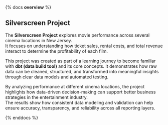 {% docs __overview__ %}

## Silverscreen Project

The **Silverscreen Project** explores movie performance across several cinema locations in New Jersey.  
It focuses on understanding how ticket sales, rental costs, and total revenue interact to determine the profitability of each film.  

This project was created as part of a learning journey to become familiar with **dbt (data build tool)** and its core concepts. It demonstrates how raw data can be cleaned, structured, and transformed into meaningful insights through clear data models and automated testing.  

By analyzing performance at different cinema locations, the project highlights how data-driven decision-making can support better business strategies in the entertainment industry.  
The results show how consistent data modeling and validation can help ensure accuracy, transparency, and reliability across all reporting layers.  

{% enddocs %}